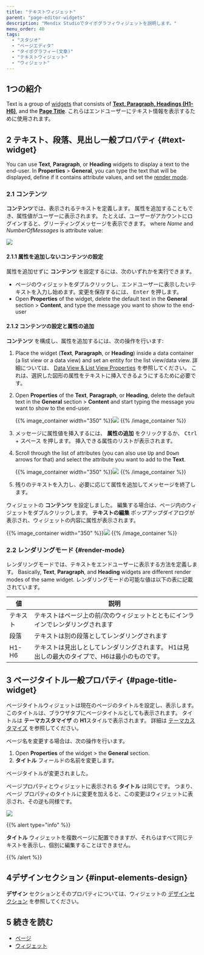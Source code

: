 ```yaml
---
title: "テキストウィジェット"
parent: "page-editor-widgets"
description: "Mendix Studioでタイポグラフィウィジェットを説明します。"
menu_order: 40
tags:
  - "スタジオ"
  - "ページエディタ"
  - "タイポグラフィー(文章)"
  - "テキストウィジェット"
  - "ウィジェット"
---
```


## 1つの紹介

Text is a group of [widgets](page-editor-widgets) that consists of **[Text, Paragraph, Headings (H1-H6)](#text-widget)**, and the [**Page Title**](#page-title-widget). これらはエンドユーザーにテキスト情報を表示するために使用されます。

## 2 テキスト、段落、見出し一般プロパティ {#text-widget}

You can use **Text**, **Paragraph**, or **Heading** widgets to display a text to the end-user. In **Properties** > **General**, you can type the text that will be displayed, define if it contains attribute values, and set the [render mode](#render-mode).

### 2.1 コンテンツ

**コンテンツ**では、表示されるテキストを定義します。 属性を追加することもでき、属性値がユーザーに表示されます。 たとえば、ユーザーがアカウントにログインすると、グリーティングメッセージを表示できます。 where *Name* and *NumberOfMessages* is attribute value:

![](attachments/page-editor-widgets-text/content-example.png)

#### 2.1.1 属性を追加しないコンテンツの設定

属性を追加せずに **コンテンツ** を設定するには、次のいずれかを実行できます。

* ページのウィジェットをダブルクリックし、エンドユーザーに表示したいテキストを入力し始めます。変更を保存するには、 <kbd>Enter</kbd> を押します。
* Open **Properties** of the widget, delete the default text in the **General** section > **Content**, and type the message you want to show to the end-user

#### 2.1.2 コンテンツの設定と属性の追加

**コンテンツ** を構成し、属性を追加するには、次の操作を行います:

1. Place the widget (**Text**, **Paragraph**, or **Heading**) inside a data container (a list view or a data view) and set an entity for the list view/data view. 詳細については、 [Data View & List View Properties](page-editor-data-view-list-view) を参照してください。 これは、選択した図形の属性をテキストに挿入できるようにするために必要です。

2.  Open **Properties** of the **Text**, **Paragraph**, or **Heading**, delete the default text in the **General** section > **Content** and start typing the message you want to show to the end-user.

    {{% image_container width="350" %}}![](attachments/page-editor-widgets-text/content.png)
    {{% /image_container %}}

3. メッセージに属性値を挿入するには、 **属性の追加** をクリックするか、 <kbd>Ctrl</kbd> + <kbd>スペース</kbd> を押します。  挿入できる属性のリストが表示されます。

4.  Scroll through the list of attributes (you can also use <kbd>Up</kbd> and <kbd>Down</kbd> arrows for that) and select the attribute you want to add to the **Text**.

    {{% image_container width="350" %}}![](attachments/page-editor-widgets-text/list-of-attributes.png)
    {{% /image_container %}}

5. 残りのテキストを入力し、必要に応じて属性を追加してメッセージを終了します。

ウィジェットの **コンテンツ** を設定しました。 編集する場合は、ページ内のウィジェットをダブルクリックします。 **テキストの編集** ポップアップダイアログが表示され、ウィジェットの内容に属性が表示されます。

{{% image_container width="350" %}}![](attachments/page-editor-widgets-text/edit-text.png)
{{% /image_container %}}

### 2.2 レンダリングモード {#render-mode}

レンダリングモードでは、テキストをエンドユーザーに表示する方法を定義します。 Basically, **Text**, **Paragraph**, and **Heading** widgets are different render modes of the same widget. レンダリングモードの可能な値は以下の表に記載されています。

| 値     | 説明                                                |
| ----- | ------------------------------------------------- |
| テキスト  | テキストはページ上の前/次のウィジェットとともにインラインでレンダリングされます          |
| 段落    | テキストは別の段落としてレンダリングされます                            |
| H1-H6 | テキストは見出しとしてレンダリングされます。 H1は見出しの最大のタイプで、H6は最小のものです。 |

## 3 ページタイトル一般プロパティ {#page-title-widget}

ページタイトルウィジェットは現在のページのタイトルを設定し、表示します。 このタイトルは、ブラウザタブにページタイトルとしても表示されます。  タイトルは **テーマカスタマイザ** の **H1**スタイルで表示されます。 詳細は [テーマカスタマイズ](theme-customizer) を参照してください。

ページ名を変更する場合は、次の操作を行います。

1. Open **Properties** of the widget > the **General** section.
2. **タイトル** フィールドの名前を変更します。

ページタイトルが変更されました。

ページプロパティとウィジェットに表示される **タイトル** は同じです。 つまり、ページ プロパティのタイトルに変更を加えると、この変更はウィジェットに表示され、その逆も同様です。

![](attachments/page-editor-widgets-text/page-title-interrelation.png)



{{% alert type="info" %}}

**タイトル** ウィジェットを複数ページに配置できますが、それらはすべて同じテキストを表示し、個別に編集することはできません。

{{% /alert %}}

## 4デザインセクション {#input-elements-design}

**デザイン** セクションとそのプロパティについては、ウィジェットの [デザインセクション](page-editor-widgets-design-section) を参照してください。

## 5 続きを読む

* [ページ](page-editor)
* [ウィジェット](page-editor-widgets)
